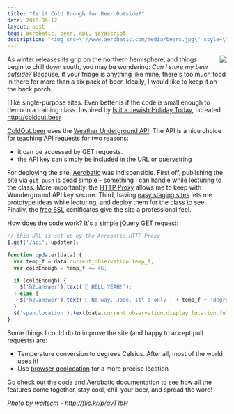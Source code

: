 ```yaml
---
title: "Is it Cold Enough for Beer Outside?"
date: 2016-09-12
layout: post
tags: aerobatic, beer, api, javascript
description: "<img src=\"//www.aerobatic.com/media/beers.jpg\" style=\"max-width: 100%; margin-left: 1em; max-height: 15em; float:right\">"
---
```

<img src="//www.aerobatic.com/media/beers.jpg" style="max-width: 100%; margin-left: 1em; max-height: 15em; float:right">

As winter releases its grip on the northern hemisphere, and things begin to chill down south, you may be wondering: *Can I store my beer outside?* Because, if your fridge is anything like mine, there's too much food in there for  more than a six pack of beer. Ideally, I would like to keep it on the back porch.

I like single-purpose sites. Even better is if the code is small enough to demo in a training class. Inspired by [Is it a Jewish Holiday Today](http://www.isitajewishholidaytoday.com/), I created <a href="http://coldout.beer">http://coldout.beer</a>

[ColdOut.beer](http://coldout.beer) uses the [Weather Underground API](https://www.wunderground.com/weather/api/). The API is a nice choice for teaching API requests for two reasons:

- it can be accessed by GET requests.
- the API key can simply be included in the URL or querystring

For deploying the site, [Aerobatic](https://www.aerobatic.com) was indispensible.  First off, publishing the site via `git push` is dead simple - something I can handle while lecturing to the class. More importantly, the [HTTP Proxy](https://www.aerobatic.com/docs/http-proxy) allows me to keep with Wunderground API key secure.  Third, having [easy staging sites](https://www.aerobatic.com/docs/deployment-management) lets me prototype ideas  while lecturing, and deploy them for the class to see. Finally, the [free SSL](https://www.aerobatic.com/docs/custom-domains-ssl) certificates give the site a professional feel.

How does the code work? It's a simple jQuery GET request:

```javascript
// this URL is set up by the Aerobatic HTTP Proxy
$.get('/api', updater);

function updater(data) {  
  var temp_f = data.current_observation.temp_f;
  var coldEnough = temp_f <= 46;

  if (coldEnough) {
    $('h2.answer').text('🍺 HELL YEAH!');
  } else {
    $('h2.answer').text('🌴 No way, José. It\'s only ' + temp_f + 'degrees.');
  }
  $('span.location').text(data.current_observation.display_location.full)
}
```

Some things I could do to improve the site (and happy to accept pull requests) are:

  - Temperature conversion to degrees Celsius. After all, most of the world uses it!
  - Use [browser geolocation](https://developer.mozilla.org/en-US/docs/Web/API/Geolocation/Using_geolocation) for a more precise location

Go [check out the code](https://bitbucket.org/ivanoats/cold-enough-for-beer/) and [Aerobatic documentation](docs/getting-started) to see how all the features come together, stay cool, chill your beer, and spread the word!

*Photo by waitscm - http://flic.kr/p/avT1bH*